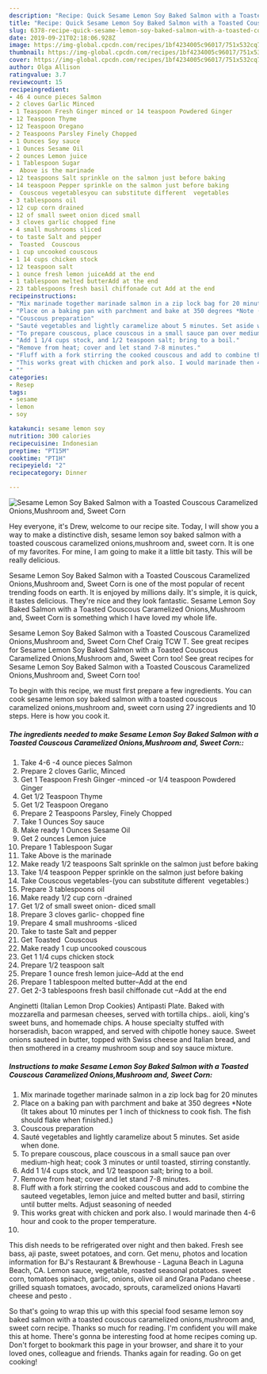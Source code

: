 ```yaml
---
description: "Recipe: Quick Sesame Lemon Soy Baked Salmon with a Toasted Couscous Caramelized Onions,Mushroom and, Sweet Corn"
title: "Recipe: Quick Sesame Lemon Soy Baked Salmon with a Toasted Couscous Caramelized Onions,Mushroom and, Sweet Corn"
slug: 6378-recipe-quick-sesame-lemon-soy-baked-salmon-with-a-toasted-couscous-caramelized-onions-mushroom-and-sweet-corn
date: 2019-09-21T02:18:06.928Z
image: https://img-global.cpcdn.com/recipes/1bf4234005c96017/751x532cq70/sesame-lemon-soy-baked-salmon-with-a-toasted-couscous-caramelized-onionsmushroom-and-sweet-corn-recipe-main-photo.jpg
thumbnail: https://img-global.cpcdn.com/recipes/1bf4234005c96017/751x532cq70/sesame-lemon-soy-baked-salmon-with-a-toasted-couscous-caramelized-onionsmushroom-and-sweet-corn-recipe-main-photo.jpg
cover: https://img-global.cpcdn.com/recipes/1bf4234005c96017/751x532cq70/sesame-lemon-soy-baked-salmon-with-a-toasted-couscous-caramelized-onionsmushroom-and-sweet-corn-recipe-main-photo.jpg
author: Olga Allison
ratingvalue: 3.7
reviewcount: 15
recipeingredient:
- 46 4 ounce pieces Salmon
- 2 cloves Garlic Minced
- 1 Teaspoon Fresh Ginger minced or 14 teaspoon Powdered Ginger
- 12 Teaspoon Thyme
- 12 Teaspoon Oregano
- 2 Teaspoons Parsley Finely Chopped
- 1 Ounces Soy sauce
- 1 Ounces Sesame Oil
- 2 ounces Lemon juice
- 1 Tablespoon Sugar
-  Above is the marinade
- 12 teaspoons Salt sprinkle on the salmon just before baking
- 14 teaspoon Pepper sprinkle on the salmon just before baking
-  Couscous vegetablesyou can substitute different  vegetables
- 3 tablespoons oil
- 12 cup corn drained
- 12 of small sweet onion diced small
- 3 cloves garlic chopped fine
- 4 small mushrooms sliced
- to taste Salt and pepper
-  Toasted  Couscous
- 1 cup uncooked couscous
- 1 14 cups chicken stock
- 12 teaspoon salt
- 1 ounce fresh lemon juiceAdd at the end
- 1 tablespoon melted butterAdd at the end
- 23 tablespoons fresh basil chiffonade cut Add at the end
recipeinstructions:
- "Mix marinade together marinade salmon in a zip lock bag for 20 minutes"
- "Place on a baking pan with parchment and bake at 350 degrees *Note (It takes about 10 minutes per 1 inch of thickness to cook fish. The fish should flake when finished.)"
- "Couscous preparation"
- "Sauté vegetables and lightly caramelize about 5 minutes. Set aside when done."
- "To prepare couscous, place couscous in a small sauce pan over medium-high heat; cook 3 minutes or until toasted, stirring constantly."
- "Add 1 1/4 cups stock, and 1/2 teaspoon salt; bring to a boil."
- "Remove from heat; cover and let stand 7-8 minutes."
- "Fluff with a fork stirring the cooked couscous and add to combine the sauteed vegetables, lemon juice and melted butter and basil, stirring until butter melts. Adjust seasoning of needed"
- "This works great with chicken and pork also. I would marinade then 4-6 hour and cook to the proper temperature."
- ""
categories:
- Resep
tags:
- sesame
- lemon
- soy

katakunci: sesame lemon soy
nutrition: 300 calories
recipecuisine: Indonesian
preptime: "PT15M"
cooktime: "PT1H"
recipeyield: "2"
recipecategory: Dinner

---
```



![Sesame Lemon Soy Baked Salmon with a Toasted Couscous Caramelized Onions,Mushroom and, Sweet Corn](https://img-global.cpcdn.com/recipes/1bf4234005c96017/751x532cq70/sesame-lemon-soy-baked-salmon-with-a-toasted-couscous-caramelized-onionsmushroom-and-sweet-corn-recipe-main-photo.jpg)

Hey everyone, it's Drew, welcome to our recipe site. Today, I will show you a way to make a distinctive dish, sesame lemon soy baked salmon with a toasted couscous caramelized onions,mushroom and, sweet corn. It is one of my favorites. For mine, I am going to make it a little bit tasty. This will be really delicious.

Sesame Lemon Soy Baked Salmon with a Toasted Couscous Caramelized Onions,Mushroom and, Sweet Corn is one of the most popular of recent trending foods on earth. It is enjoyed by millions daily. It's simple, it is quick, it tastes delicious. They're nice and they look fantastic. Sesame Lemon Soy Baked Salmon with a Toasted Couscous Caramelized Onions,Mushroom and, Sweet Corn is something which I have loved my whole life.

Sesame Lemon Soy Baked Salmon with a Toasted Couscous Caramelized Onions,Mushroom and, Sweet Corn Chef Craig TCW T. See great recipes for Sesame Lemon Soy Baked Salmon with a Toasted Couscous Caramelized Onions,Mushroom and, Sweet Corn too! See great recipes for Sesame Lemon Soy Baked Salmon with a Toasted Couscous Caramelized Onions,Mushroom and, Sweet Corn too!


To begin with this recipe, we must first prepare a few ingredients. You can cook sesame lemon soy baked salmon with a toasted couscous caramelized onions,mushroom and, sweet corn using 27 ingredients and 10 steps. Here is how you cook it.

##### The ingredients needed to make Sesame Lemon Soy Baked Salmon with a Toasted Couscous Caramelized Onions,Mushroom and, Sweet Corn::

1. Take 4-6 -4 ounce pieces Salmon
1. Prepare 2 cloves Garlic, Minced
1. Get 1 Teaspoon Fresh Ginger -minced -or 1/4 teaspoon Powdered Ginger
1. Get 1/2 Teaspoon Thyme
1. Get 1/2 Teaspoon Oregano
1. Prepare 2 Teaspoons Parsley, Finely Chopped
1. Take 1 Ounces Soy sauce
1. Make ready 1 Ounces Sesame Oil
1. Get 2 ounces Lemon juice
1. Prepare 1 Tablespoon Sugar
1. Take  Above is the marinade
1. Make ready 1/2 teaspoons Salt sprinkle on the salmon just before baking
1. Take 1/4 teaspoon Pepper sprinkle on the salmon just before baking
1. Take  Couscous vegetables-(you can substitute different  vegetables:)
1. Prepare 3 tablespoons oil
1. Make ready 1/2 cup corn -drained
1. Get 1/2 of small sweet onion- diced small
1. Prepare 3 cloves garlic- chopped fine
1. Prepare 4 small mushrooms -sliced
1. Take to taste Salt and pepper
1. Get  Toasted  Couscous
1. Make ready 1 cup uncooked couscous
1. Get 1 1/4 cups chicken stock
1. Prepare 1/2 teaspoon salt
1. Prepare 1 ounce fresh lemon juice–Add at the end
1. Prepare 1 tablespoon melted butter–Add at the end
1. Get 2-3 tablespoons fresh basil chiffonade cut –Add at the end


Anginetti (Italian Lemon Drop Cookies) Antipasti Plate. Baked with mozzarella and parmesan cheeses, served with tortilla chips.. aioli, king&#39;s sweet buns, and homemade chips. A house specialty stuffed with horseradish, bacon wrapped, and served with chipotle honey sauce. Sweet onions sauteed in butter, topped with Swiss cheese and Italian bread, and then smothered in a creamy mushroom soup and soy sauce mixture. 

##### Instructions to make Sesame Lemon Soy Baked Salmon with a Toasted Couscous Caramelized Onions,Mushroom and, Sweet Corn:

1. Mix marinade together marinade salmon in a zip lock bag for 20 minutes
1. Place on a baking pan with parchment and bake at 350 degrees *Note (It takes about 10 minutes per 1 inch of thickness to cook fish. The fish should flake when finished.)
1. Couscous preparation
1. Sauté vegetables and lightly caramelize about 5 minutes. Set aside when done.
1. To prepare couscous, place couscous in a small sauce pan over medium-high heat; cook 3 minutes or until toasted, stirring constantly.
1. Add 1 1/4 cups stock, and 1/2 teaspoon salt; bring to a boil.
1. Remove from heat; cover and let stand 7-8 minutes.
1. Fluff with a fork stirring the cooked couscous and add to combine the sauteed vegetables, lemon juice and melted butter and basil, stirring until butter melts. Adjust seasoning of needed
1. This works great with chicken and pork also. I would marinade then 4-6 hour and cook to the proper temperature.
1. 


This dish needs to be refrigerated over night and then baked. Fresh see bass, aji paste, sweet potatoes, and corn. Get menu, photos and location information for BJ&#39;s Restaurant &amp; Brewhouse - Laguna Beach in Laguna Beach, CA. Lemon sauce,‏ vegetable, roasted seasonal potatoes. sweet corn, tomatoes spinach, garlic, onions, olive oil and Grana Padano cheese . grilled squash tomatoes, avocado, sprouts, caramelized onions Havarti cheese and pesto . 

So that's going to wrap this up with this special food sesame lemon soy baked salmon with a toasted couscous caramelized onions,mushroom and, sweet corn recipe. Thanks so much for reading. I'm confident you will make this at home. There's gonna be interesting food at home recipes coming up. Don't forget to bookmark this page in your browser, and share it to your loved ones, colleague and friends. Thanks again for reading. Go on get cooking!
